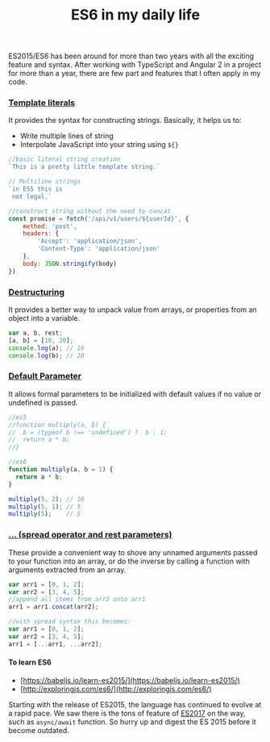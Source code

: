 ﻿---
title: "ES6 in my daily life"
categories: javascript es6 es2015
---

ES2015/ES6 has been around for more than two years with all the exciting feature and syntax. After working with TypeScript and Angular 2 in a project for more than a year, there are few part and features that I often apply in my code.

### [Template literals](https://developer.mozilla.org/en-US/docs/Web/JavaScript/Reference/Template_literals)

It provides the syntax for constructing strings. Basically, it helps us to:
- Write multiple lines of string
- Interpolate JavaScript into your string using `${}` 

```javascript
//basic literal string creation
`This is a pretty little template string.`

// Multiline strings
`in ES5 this is
 not legal.`

//construct string without the need to concat
const promise = fetch('/api/v1/users/${userId}', {
    method: 'post',
    headers: {        
        'Accept': 'application/json',
        'Content-Type': 'application/json'
    },
    body: JSON.stringify(body)
})
```

### [Destructuring](https://developer.mozilla.org/en-US/docs/Web/JavaScript/Reference/Operators/Destructuring_assignment)

It provides a better way to unpack value from arrays, or properties from an object into a variable.

```javascript
var a, b, rest;
[a, b] = [10, 20];
console.log(a); // 10
console.log(b); // 20
```

### [Default Parameter](https://developer.mozilla.org/en-US/docs/Web/JavaScript/Reference/Functions/Default_parameters)

It allows formal parameters to be initialized with default values if no value or undefined is passed.

```javascript
//es5
//function multiply(a, b) {
//  b = (typeof b !== 'undefined') ?  b : 1;
//  return a * b;
//}

//es6
function multiply(a, b = 1) {
  return a * b;
}

multiply(5, 2); // 10
multiply(5, 1); // 5
multiply(5);    // 5
```

### [… (spread operator and rest parameters)](https://developer.mozilla.org/en-US/docs/Web/JavaScript/Reference/Operators/Spread_operator)

These provide a convenient way to shove any unnamed arguments passed to your function into an array, or do the inverse by calling a function with arguments extracted from an array.
```javascript
var arr1 = [0, 1, 2];
var arr2 = [3, 4, 5];
//append all items from arr2 onto arr1
arr1 = arr1.concat(arr2);

//with spread syntax this becomes:
var arr1 = [0, 1, 2];
var arr2 = [3, 4, 5];
arr1 = [...arr1, ...arr2];
```

#### To learn ES6
- [https://babeljs.io/learn-es2015/](https://babeljs.io/learn-es2015/)
- [http://exploringjs.com/es6/](http://exploringjs.com/es6/)

Starting with the release of ES2015, the language has continued to evolve at a rapid pace. We saw there is the tons of feature of [ES2017](http://exploringjs.com/es2016-es2017/) on the way, such as `async/await` function. So hurry up and digest the ES 2015 before it become outdated.